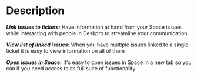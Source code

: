 Description
======

***Link issues to tickets:*** Have information at hand from your Space issues while interacting with people in Deskpro to streamline your communication

***View list of linked issues:*** When you have multiple issues linked to a single ticket it is easy to view information on all of them

***Open issues in Space:*** It's easy to open issues in Space in a new tab so you can if you need access to its full suite of functionality
